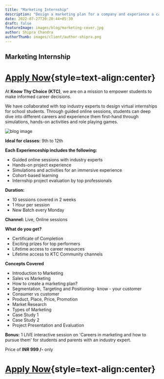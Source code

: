 ```yaml
---
title: "Marketing Internship"
description: "Design a marketing plan for a company and experience a career in Marketing"
date: 2022-07-27T20:20:44+05:30
draft: false
featureImage: images/blog/marketing-cover.jpg
author: Shipra Chandra
authorThumb: images/client/author-shipra.png
---
```


## Marketing Internship

# [Apply Now](https://rzp.io/l/knowthychoice-marketing){style=text-align:center}


At __Know Thy Choice (KTC)__, we are on a mission to empower students to make informed career decisions.

We have collaborated with top industry experts to design virtual internships for school students. Through guided online sessions, students can deep dive into different careers and experience them first-hand through simulations, hands-on activities and role playing games.

![blog image](/images/blog/marketing-inpost-1.jpg)


__Ideal for classes:__ 9th to 12th

__Each Experienceship includes the following:__
- Guided online sessions with industry experts 
- Hands-on project experience
- Simulations and activities for an immersive experience
- Cohort-based learning
- Internship project evaluation by top professionals

__Duration:__
- 10 sessions covered in 2 weeks
- 1 Hour per session
- New Batch every Monday

__Channel:__ Live, Online sessions

__What do you get?__
- Certificate of Completion
- Exciting prizes for top performers
- Lifetime access to career resources 
- Lifetime access to KTC Community channels


__Concepts Covered__
- Introduction to Marketing
- Sales vs Marketing
- How to create a marketing plan?
- Segmentation, Targeting and Positioning- know - your customer
- Consumer vs customer
- Product, Place, Price, Promotion
- Market Research
- Types of Marketing
- Case Study 1
- Case Study 2
- Project Presentation and Evaluation

__Bonus:__  1 LIVE interactive session on 'Careers in marketing and how to pursue them' for students and parents with an industry expert.

Price of **INR 999 /-** only

# [Apply Now](https://rzp.io/l/knowthychoice-marketing){style=text-align:center}
